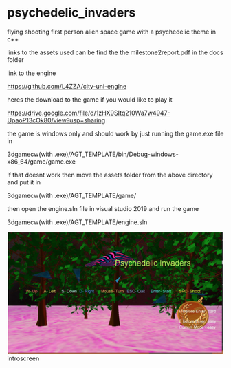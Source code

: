 # psychedelic_invaders
flying shooting first person alien space game with a psychedelic theme in c++ 

links to the assets used can be find the the milestone2report.pdf in the docs folder

link to the engine 

https://github.com/L4ZZA/city-uni-engine

heres the download to the game if you would like to play it 

https://drive.google.com/file/d/1zHX9SItq210Wa7w4947-UpaoP13cOk80/view?usp=sharing

the game is windows only and should work by just running the game.exe file in 

3dgamecw(with .exe)/AGT_TEMPLATE/bin/Debug-windows-x86_64/game/game.exe

if that doesnt work then move the assets folder from the above directory and put it in

3dgamecw(with .exe)/AGT_TEMPLATE/game/

then open the engine.sln file in visual studio 2019 and run the game 

3dgamecw(with .exe)/AGT_TEMPLATE/engine.sln





![image](/readme_images/introscreen.png)
introscreen
